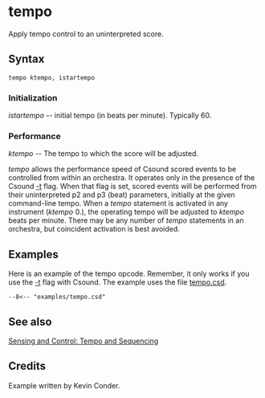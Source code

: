 <!--
id:tempo
category:Instrument Control:Sensing and Control
-->
# tempo
Apply tempo control to an uninterpreted score.


## Syntax
``` csound-orc
tempo ktempo, istartempo
```

### Initialization

_istartempo_ -- initial tempo (in beats per minute). Typically 60.

### Performance

_ktempo_ -- The tempo to which the score will be adjusted.

_tempo_ allows the performance speed of Csound scored events to be controlled from within an orchestra. It operates only in the presence of the Csound [-t](../../) flag. When that flag is set, scored events will be performed from their uninterpreted p2 and p3 (beat) parameters, initially at the given command-line tempo. When a _tempo_ statement is activated in any instrument (_ktempo_ 0.), the operating tempo will be adjusted to _ktempo_ beats per minute. There may be any number of _tempo_ statements in an orchestra, but coincident activation is best avoided.

## Examples

Here is an example of the tempo opcode. Remember, it only works if you use the [-t](../../) flag with Csound. The example uses the file [tempo.csd](../../examples/tempo.csd).

``` csound-csd title="Example of the tempo opcode." linenums="1"
--8<-- "examples/tempo.csd"
```

## See also

[Sensing and Control: Tempo and Sequencing](../../control/sensing)

## Credits

Example written by Kevin Conder.
